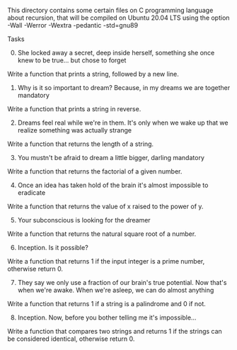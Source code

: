 This directory contains some certain files on C programming language about recursion, that will be compiled on Ubuntu 20.04 LTS using the option -Wall -Werror -Wextra -pedantic -std=gnu89



Tasks



0. She locked away a secret, deep inside herself, something she once knew to be true... but chose to forget

Write a function that prints a string, followed by a new line.


1. Why is it so important to dream? Because, in my dreams we are together mandatory

Write a function that prints a string in reverse.


2. Dreams feel real while we're in them. It's only when we wake up that we realize something was actually strange

Write a function that returns the length of a string.


3. You mustn't be afraid to dream a little bigger, darling mandatory

Write a function that returns the factorial of a given number.


4. Once an idea has taken hold of the brain it's almost impossible to eradicate

Write a function that returns the value of x raised to the power of y.


5. Your subconscious is looking for the dreamer

Write a function that returns the natural square root of a number.


6. Inception. Is it possible?

Write a function that returns 1 if the input integer is a prime number, otherwise return 0.


7. They say we only use a fraction of our brain's true potential. Now that's when we're awake. When we're asleep, we can do almost anything

Write a function that returns 1 if a string is a palindrome and 0 if not.


8. Inception. Now, before you bother telling me it's impossible...

Write a function that compares two strings and returns 1 if the strings can be considered identical, otherwise return 0.
